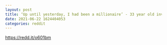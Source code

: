 ```yaml
--- 
layout: post 
title: ‘Up until yesterday, I had been a millionaire’ - 33 year old investor refuses to sell despite losing over $167,000 in one day 
date: 2021-06-22 1624404053 
categories: reddit 
--- 
```

https://redd.it/o601bm